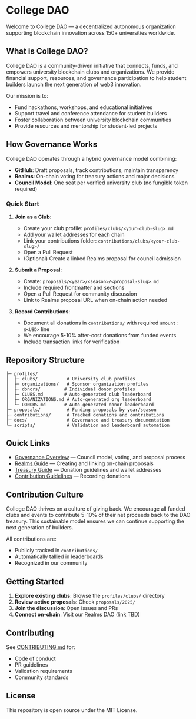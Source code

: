 # College DAO

Welcome to College DAO — a decentralized autonomous organization supporting blockchain innovation across 150+ universities worldwide.

## What is College DAO?

College DAO is a community-driven initiative that connects, funds, and empowers university blockchain clubs and organizations. We provide financial support, resources, and governance participation to help student builders launch the next generation of web3 innovation.

Our mission is to:
- Fund hackathons, workshops, and educational initiatives
- Support travel and conference attendance for student builders
- Foster collaboration between university blockchain communities
- Provide resources and mentorship for student-led projects

## How Governance Works

College DAO operates through a hybrid governance model combining:
- **GitHub**: Draft proposals, track contributions, maintain transparency
- **Realms**: On-chain voting for treasury actions and major decisions
- **Council Model**: One seat per verified university club (no fungible token required)

### Quick Start

1. **Join as a Club**:
   - Create your club profile: `profiles/clubs/<your-club-slug>.md`
   - Add your wallet addresses for each chain
   - Link your contributions folder: `contributions/clubs/<your-club-slug>/`
   - Open a Pull Request
   - (Optional) Create a linked Realms proposal for council admission

2. **Submit a Proposal**:
   - Create: `proposals/<year>/<season>/<proposal-slug>.md`
   - Include required frontmatter and sections
   - Open a Pull Request for community discussion
   - Link to Realms proposal URL when on-chain action needed

3. **Record Contributions**:
   - Document all donations in `contributions/` with required `amount: $<USD>` line
   - We encourage 5-10% after-cost donations from funded events
   - Include transaction links for verification

## Repository Structure

```
├─ profiles/
│  ├─ clubs/           # University club profiles
│  ├─ organizations/   # Sponsor organization profiles  
│  ├─ donors/         # Individual donor profiles
│  ├─ CLUBS.md        # Auto-generated club leaderboard
│  ├─ ORGANIZATIONS.md # Auto-generated org leaderboard
│  └─ DONORS.md       # Auto-generated donor leaderboard
├─ proposals/          # Funding proposals by year/season
├─ contributions/      # Tracked donations and contributions
├─ docs/               # Governance and treasury documentation
└─ scripts/            # Validation and leaderboard automation
```

## Quick Links

- [Governance Overview](docs/GOVERNANCE.md) — Council model, voting, and proposal process
- [Realms Guide](docs/REALMS.md) — Creating and linking on-chain proposals
- [Treasury Guide](docs/TREASURY.md) — Donation guidelines and wallet addresses
- [Contribution Guidelines](#contribution-culture) — Recording donations

## Contribution Culture

College DAO thrives on a culture of giving back. We encourage all funded clubs and events to contribute 5-10% of their net proceeds back to the DAO treasury. This sustainable model ensures we can continue supporting the next generation of builders.

All contributions are:
- Publicly tracked in `contributions/`
- Automatically tallied in leaderboards
- Recognized in our community

## Getting Started

1. **Explore existing clubs**: Browse the `profiles/clubs/` directory
2. **Review active proposals**: Check `proposals/2025/`
3. **Join the discussion**: Open issues and PRs
4. **Connect on-chain**: Visit our Realms DAO (link TBD)

## Contributing

See [CONTRIBUTING.md](CONTRIBUTING.md) for:
- Code of conduct
- PR guidelines
- Validation requirements
- Community standards

## License

This repository is open source under the MIT License.